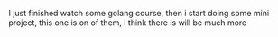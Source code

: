 I just finished watch some golang course, then i start doing some mini project, this one is on of them, i think there is will be much more